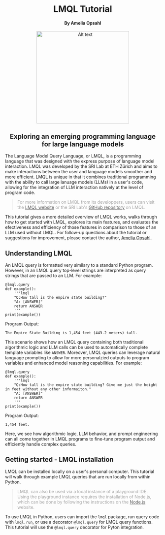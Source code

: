 <div align="center">
  <h1>LMQL Tutorial</h1>
  <h4>By Amelia Opsahl </h4>
  <img src="https://lmql.ai/assets/lmql.6950db7a.svg" alt="Alt text" width="300">
  <h2> Exploring an emerging programming language for large language models </h2>
</div>

The Language Model Query Language, or LMQL, is a programming language that was designed with the express purpose of language model interaction. LMQL was developed by the SRI Lab at ETH Zürich and aims to make interactions between the user and language models smoother and more efficient. LMQL is unique in that it combines traditional programming with the ability to call large lanuage models (LLMs) in a user's code, allowing for the integration of LLM interaction natively at the level of program code. 

> <span style="color:gray; opacity:0.7;">For more information on LMQL from its developpers, users can visit the [LMQL website](https://lmql.ai/) or the SRI Lab's [GitHub repository](https://github.com/eth-sri/lmql) on LMQL.</span>

This tutorial gives a more detailed overview of LMQL works, walks through how to get started with LMQL, explores its main features, and evaluates the efectiveness and efficiency of those features in comparison to those of an LLM used without LMQL. For follow-up questions about the tutorial or suggestions for improvement, please contact the author, [Amelia Opsahl](mailto:aopsahl25@cmc.edu).

## Understanding LMQL

An LMQL query is formatted very similary to a standard Python program. However, in an LMQL query top-level strings are interpreted as query strings that are passed to an LLM. For example:
```
@lmql.query
def example():
    '''lmql 
    "Q:How tall is the empire state building?"
    "A: [ANSWER]"
    return ANSWER
    '''
print(example())
```
Program Output: 
```
The Empire State Building is 1,454 feet (443.2 meters) tall.
```
This scenario shows how an LMQL query containing both traditional algorithmic logic and LLM calls can be used to automatically complete template variables like `ANSWER`. Moreover, LMQL queries can leverage natural language prompting to allow for more personalzied outputs to program variables and enhanced model reasoning capabilities. For example:
```
@lmql.query
def example():
    '''lmql 
    "Q:How tall is the empire state building? Give me just the height in feet without any other informaiton."
    "A: [ANSWER]"
    return ANSWER
    '''
print(example())
```
Program Output: 
```
1,454 feet.
```
Here, we see how algorithmic logic, LLM behavior, and prompt engineering can all come together in LMQL programs to fine-tune program output and efficiently handle complex queries.

## Getting started - LMQL installation

LMQL can be installed locally on a user's personal computer. This tutorial will walk through example LMQL queries that are run locally from within Python. 

> <span style="color:gray; opacity:0.7;">LMQL can also be used via a local instance of a playground IDE. Using the playground instance requires the installation of Node.js, which can be done by following the instructions on the [Node.js](https://nodejs.org/en/download/package-manage) website.</span>

To use LMQL in Python, users can import the `lmql` package, run query code with `lmql.run`, or use a decorator `@lmql.query` for LMQL query functions. This tutorial will use the `@lmql.query` decorator for Pyton integration. 













